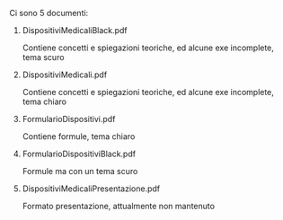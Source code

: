 Ci sono 5 documenti:

1. DispositiviMedicaliBlack.pdf

   Contiene concetti e spiegazioni teoriche, ed alcune exe incomplete, tema scuro
2. DispositiviMedicali.pdf

   Contiene concetti e spiegazioni teoriche, ed alcune exe incomplete, tema chiaro
3. FormularioDispositivi.pdf

   Contiene formule, tema chiaro
4. FormularioDispositiviBlack.pdf

   Formule ma con un tema scuro
5. DispositiviMedicaliPresentazione.pdf

   Formato presentazione, attualmente non mantenuto
